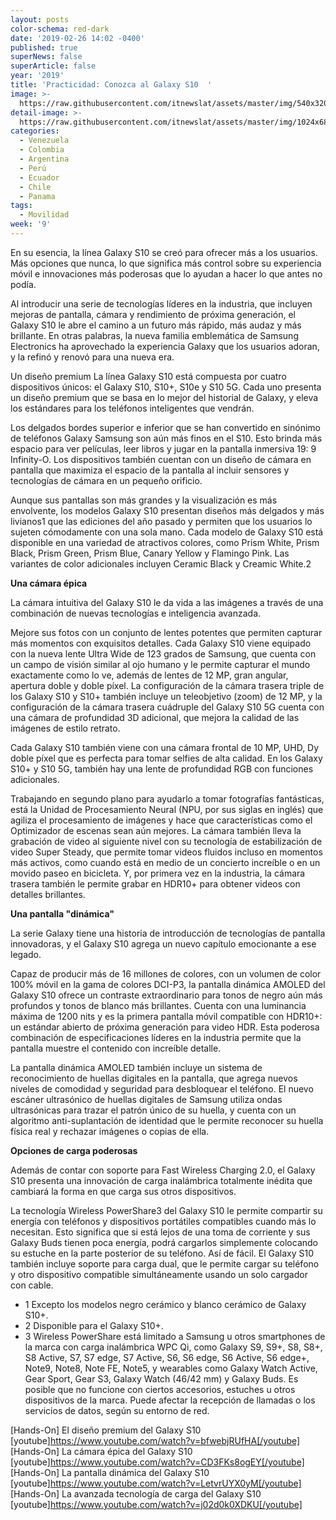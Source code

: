 ```yaml
---
layout: posts
color-schema: red-dark
date: '2019-02-26 14:02 -0400'
published: true
superNews: false
superArticle: false
year: '2019'
title: 'Practicidad: Conozca al Galaxy S10  '
image: >-
  https://raw.githubusercontent.com/itnewslat/assets/master/img/540x320/Familia-Samsung-s10-p.jpg
detail-image: >-
  https://raw.githubusercontent.com/itnewslat/assets/master/img/1024x680/Familia-Samsung-s10-g.jpg
categories:
  - Venezuela
  - Colombia
  - Argentina
  - Perú
  - Ecuador
  - Chile
  - Panama
tags:
  - Movilidad
week: '9'
---
```

En su esencia, la línea Galaxy S10 se creó para ofrecer más a los usuarios. Más opciones que nunca, lo que significa más control sobre su experiencia móvil e innovaciones más poderosas que lo ayudan a hacer lo que antes no podía.
 
Al introducir una serie de tecnologías líderes en la industria, que incluyen mejoras de pantalla, cámara y rendimiento de próxima generación, el Galaxy S10 le abre el camino a un futuro más rápido, más audaz y más brillante. En otras palabras, la nueva familia emblemática de Samsung Electronics ha aprovechado la experiencia Galaxy que los usuarios adoran, y la refinó y renovó para una nueva era.
 
Un diseño premium
La línea Galaxy S10 está compuesta por cuatro dispositivos únicos: el Galaxy S10, S10+, S10e y S10 5G. Cada uno presenta un diseño premium que se basa en lo mejor del historial de Galaxy, y eleva los estándares para los teléfonos inteligentes que vendrán.
 
Los delgados bordes superior e inferior que se han convertido en sinónimo de teléfonos Galaxy Samsung son aún más finos en el S10. Esto brinda más espacio para ver películas, leer libros y jugar en la pantalla inmersiva 19: 9 Infinity-O. Los dispositivos también cuentan con un diseño de cámara en pantalla que maximiza el espacio de la pantalla al incluir sensores y tecnologías de cámara en un pequeño orificio.
 
Aunque sus pantallas son más grandes y la visualización es más envolvente, los modelos Galaxy S10 presentan diseños más delgados y más livianos1 que las ediciones del año pasado y permiten que los usuarios lo sujeten cómodamente con una sola mano. Cada modelo de Galaxy S10 está disponible en una variedad de atractivos colores, como Prism White, Prism Black, Prism Green, Prism Blue, Canary Yellow y Flamingo Pink. Las variantes de color adicionales incluyen Ceramic Black y Creamic White.2
 
**Una cámara épica**

La cámara intuitiva del Galaxy S10 le da vida a las imágenes a través de una combinación de nuevas tecnologías e inteligencia avanzada.
 
Mejore sus fotos con un conjunto de lentes potentes que permiten capturar más momentos con exquisitos detalles. Cada Galaxy S10 viene equipado con la nueva lente Ultra Wide de 123 grados de Samsung, que cuenta con un campo de visión similar al ojo humano y le permite capturar el mundo exactamente como lo ve, además de lentes de 12 MP, gran angular, apertura doble y doble píxel. La configuración de la cámara trasera triple de los Galaxy S10 y S10+ también incluye un teleobjetivo (zoom) de 12 MP, y la configuración de la cámara trasera cuádruple del Galaxy S10 5G cuenta con una cámara de profundidad 3D adicional, que mejora la calidad de las imágenes de estilo retrato.
 
Cada Galaxy S10 también viene con una cámara frontal de 10 MP, UHD, Dy doble píxel que es perfecta para tomar selfies de alta calidad. En los Galaxy S10+ y S10 5G, también hay una lente de profundidad RGB con funciones adicionales.
 
Trabajando en segundo plano para ayudarlo a tomar fotografías fantásticas, está la Unidad de Procesamiento Neural (NPU, por sus siglas en inglés) que agiliza el procesamiento de imágenes y hace que características como el Optimizador de escenas sean aún mejores. La cámara también lleva la grabación de video al siguiente nivel con su tecnología de estabilización de video Super Steady, que permite tomar videos fluidos incluso en momentos más activos, como cuando está en medio de un concierto increíble o en un movido paseo en bicicleta. Y, por primera vez en la industria, la cámara trasera también le permite grabar en HDR10+ para obtener videos con detalles brillantes.
 
**Una pantalla "dinámica"**

La serie Galaxy tiene una historia de introducción de tecnologías de pantalla innovadoras, y el Galaxy S10 agrega un nuevo capítulo emocionante a ese legado.
 
Capaz de producir más de 16 millones de colores, con un volumen de color 100% móvil en la gama de colores DCI-P3, la pantalla dinámica AMOLED del Galaxy S10 ofrece un contraste extraordinario para tonos de negro aún más profundos y tonos de blanco más brillantes. Cuenta con una luminancia máxima de 1200 nits y es la primera pantalla móvil compatible con HDR10+: un estándar abierto de próxima generación para video HDR. Esta poderosa combinación de especificaciones líderes en la industria permite que la pantalla muestre el contenido con increíble detalle.
 
La pantalla dinámica AMOLED también incluye un sistema de reconocimiento de huellas digitales en la pantalla, que agrega nuevos niveles de comodidad y seguridad para desbloquear el teléfono. El nuevo escáner ultrasónico de huellas digitales de Samsung utiliza ondas ultrasónicas para trazar el patrón único de su huella, y cuenta con un algoritmo anti-suplantación de identidad que le permite reconocer su huella física real y rechazar imágenes o copias de ella.
 
**Opciones de carga poderosas**

Además de contar con soporte para Fast Wireless Charging 2.0, el Galaxy S10 presenta una innovación de carga inalámbrica totalmente inédita que cambiará la forma en que carga sus otros dispositivos.
 
La tecnología Wireless PowerShare3 del Galaxy S10 le permite compartir su energía con teléfonos y dispositivos portátiles compatibles cuando más lo necesitan. Esto significa que si está lejos de una toma de corriente y sus Galaxy Buds tienen poca energía, podrá cargarlos simplemente colocando su estuche en la parte posterior de su teléfono. Así de fácil. El Galaxy S10 también incluye soporte para carga dual, que le permite cargar su teléfono y otro dispositivo compatible simultáneamente usando un solo cargador con cable.
 
- 1 Excepto los modelos negro cerámico y blanco cerámico de Galaxy S10+.
- 2 Disponible para el Galaxy S10+.
- 3 Wireless PowerShare está limitado a Samsung u otros smartphones de la marca con carga inalámbrica WPC Qi, como Galaxy S9, S9+, S8, S8+, S8 Active, S7, S7 edge, S7 Active, S6, S6 edge, S6 Active, S6 edge+, Note9, Note8, Note FE, Note5, y wearables como Galaxy Watch Active, Gear Sport, Gear S3, Galaxy Watch (46/42 mm) y Galaxy Buds. Es posible que no funcione con ciertos accesorios, estuches u otros dispositivos de la marca. Puede afectar la recepción de llamadas o los servicios de datos, según su entorno de red.


[Hands-On] El diseño premium del Galaxy S10
[youtube]https://www.youtube.com/watch?v=bfwebjRUfHA[/youtube]
[Hands-On] La cámara épica del Galaxy S10
[youtube]https://www.youtube.com/watch?v=CD3FKs8ogEY[/youtube]
[Hands-On] La pantalla dinámica del Galaxy S10 
[youtube]https://www.youtube.com/watch?v=LetvrUYX0yM[/youtube]
[Hands-On] La avanzada tecnología de carga del Galaxy S10
[youtube]https://www.youtube.com/watch?v=j02d0k0XDKU[/youtube]